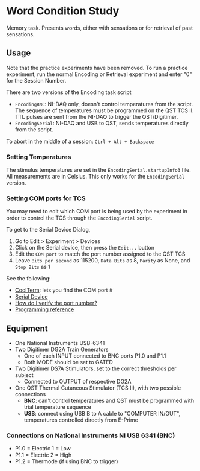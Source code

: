 # Word Condition Study

Memory task. Presents words, either with sensations or for retrieval of past sensations.

## Usage

Note that the practice experiments have been removed. To run a practice experiment, run the normal Encoding or Retrieval experiment and enter "0" for the Session Number.

There are two versions of the Encoding task script
- `EncodingBNC`: NI-DAQ only, doesn't control temperatures from the script. The sequence of temperatures must be programmed on the QST TCS II. TTL pulses are sent from the NI-DAQ to trigger the QST/Digitimer.
- `EncodingSerial`: NI-DAQ and USB to QST, sends temperatures directly from the script.

To abort in the middle of a session: `Ctrl + Alt + Backspace`

### Setting Temperatures

The stimulus temperatures are set in the `EncodingSerial.startupInfo3` file. All measurements are in Celsius. This only works for the `EncodingSerial` version.

### Setting COM ports for TCS

You may need to edit which COM port is being used by the experiment in order to control the TCS through the `EncodingSerial` script.

To get to the Serial Device Dialog,
1. Go to Edit > Experiment > Devices
2. Click on the Serial device, then press the `Edit...` button
3. Edit the `COM port` to match the port number assigned to the QST TCS
4. Leave `Bits per second` as 115200, `Data Bits` as 8, `Parity` as None, and `Stop Bits` as 1

See the following:
- [CoolTerm](https://freeware.the-meiers.org/): lets you find the COM port #
- [Serial Device](https://support.pstnet.com/hc/en-us/articles/229359687-DEVICE-Serial-Device-17355-)
- [How do I verify the port number?](https://support.pstnet.com/hc/en-us/articles/115000899908)
- [Programming reference](https://pstnet.com/ecr/#t=E-Objects/SerialDevice-Object.htm)

## Equipment

- One National Instruments USB-6341
- Two Digitimer DG2A Train Generators
	- One of each INPUT connected to BNC ports P1.0 and P1.1
	- Both MODE should be set to GATED
- Two Digitimer DS7A Stimulators, set to the correct thresholds per subject
	- Connected to OUTPUT of respective DG2A
- One QST Thermal Cutaneous Stimulator (TCS II), with two possible connections
	- **BNC**: can't control temperatures and QST must be programmed with trial temperature sequence
	- **USB**: connect using USB B to A cable to "COMPUTER IN/OUT", temperatures controlled directly from E-Prime

### Connections on National Instruments NI USB 6341 (BNC)

- P1.0 = Electric 1 = Low
- P1.1 = Electric 2 = High
- P1.2 = Thermode (if using BNC to trigger)